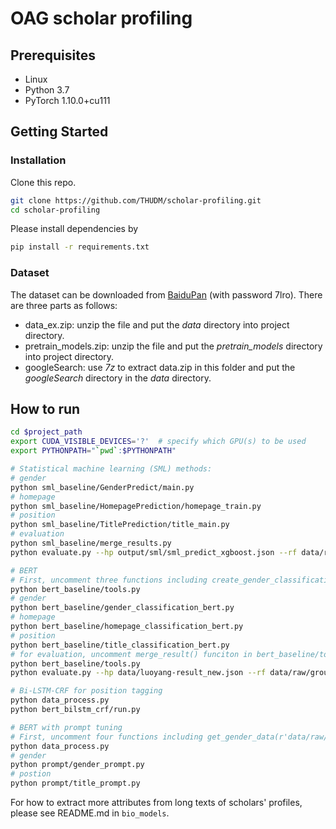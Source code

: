 # OAG scholar profiling

## Prerequisites

- Linux
- Python 3.7
- PyTorch 1.10.0+cu111

## Getting Started

### Installation

Clone this repo.

```bash
git clone https://github.com/THUDM/scholar-profiling.git
cd scholar-profiling
```

Please install dependencies by

```bash
pip install -r requirements.txt
```

### Dataset

The dataset can be downloaded from [BaiduPan](https://pan.baidu.com/s/1rpwjKInye7ZptmvkmDTPww) (with password 7lro). There are three parts as follows:
- data_ex.zip: unzip the file and put the _data_ directory into project directory.
- pretrain_models.zip: unzip the file and put the _pretrain_models_ directory into project directory.
- googleSearch: use _7z_ to extract data.zip in this folder and put the _googleSearch_ directory in the _data_ directory.

## How to run
```bash
cd $project_path
export CUDA_VISIBLE_DEVICES='?'  # specify which GPU(s) to be used
export PYTHONPATH="`pwd`:$PYTHONPATH"

# Statistical machine learning (SML) methods:
# gender
python sml_baseline/GenderPredict/main.py
# homepage
python sml_baseline/HomepagePrediction/homepage_train.py
# position
python sml_baseline/TitlePrediction/title_main.py
# evaluation
python sml_baseline/merge_results.py
python evaluate.py --hp output/sml/sml_predict_xgboost.json --rf data/raw/ground_truth.json

# BERT
# First, uncomment three functions including create_gender_classification_data(), create_homepage_classification_data(), create_title_classification_data() to generate training data
python bert_baseline/tools.py 
# gender
python bert_baseline/gender_classification_bert.py
# homepage
python bert_baseline/homepage_classification_bert.py
# position
python bert_baseline/title_classification_bert.py
# for evaluation, uncomment merge_result() funciton in bert_baseline/tools.py 
python bert_baseline/tools.py 
python evaluate.py --hp data/luoyang-result_new.json --rf data/raw/ground_truth.json

# Bi-LSTM-CRF for position tagging
python data_process.py
python bert_bilstm_crf/run.py

# BERT with prompt tuning
# First, uncomment four functions including get_gender_data(r'data/raw/new_dev.xlsx'), get_title_data(r'data/raw/new_dev.xlsx'), get_gender_test(), and get_train_data() to generate training data
python data_process.py
# gender
python prompt/gender_prompt.py
# postion
python prompt/title_prompt.py

```

For how to extract more attributes from long texts of scholars' profiles, please see README.md in `bio_models`.
